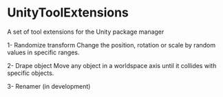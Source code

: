 # UnityToolExtensions
A set of tool extensions for the Unity package manager

1- Randomize transform
Change the position, rotation or scale by random values in specific ranges.

2- Drape object
Move any object in a worldspace axis until it collides with specific objects. 

3- Renamer (in development)
